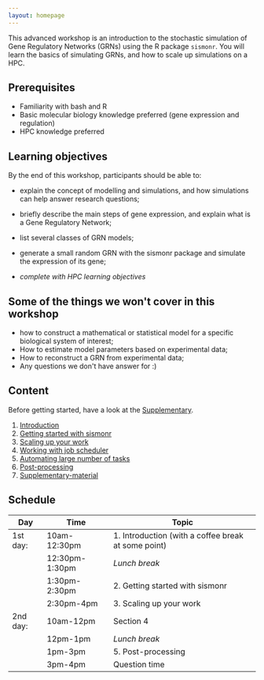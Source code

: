 ```yaml
---
layout: homepage
---
```


This advanced workshop is an introduction to the stochastic simulation of Gene Regulatory Networks (GRNs) using the R package `sismonr`. You will learn the basics of simulating GRNs, and how to scale up simulations on a HPC.

## Prerequisites

- Familiarity with bash and R
- Basic molecular biology knowledge preferred (gene expression and regulation)
- HPC knowledge preferred

## Learning objectives

By the end of this workshop, participants should be able to:

- explain the concept of modelling and simulations, and how simulations can help answer research questions;
- briefly describe the main steps of gene expression, and explain what is a Gene Regulatory Network;
- list several classes of GRN models;

- generate a small random GRN with the sismonr package and simulate the expression of its gene;

- *complete with HPC learning objectives*

## Some of the things we won't cover in this workshop

- how to construct a mathematical or statistical model for a specific biological system of interest;
- How to estimate model parameters based on experimental data;
- How to reconstruct a GRN from experimental data;
- Any questions we don't have answer for :)

## Content

Before getting started, have a look at the [Supplementary](./workshop_material/10_supplementary.md).

1. [Introduction](./workshop_material/01_introduction.md)
2. [Getting started with sismonr](./workshop_material/02_getting_started_sismonr.md)
3. [Scaling up your work](./workshop_material/03_scaling_up.md)
4. [Working with job scheduler](./workshop_material/04_working_with_job_scheduler.md)
5. [Automating large number of tasks](./workshop_material/05_automating_large_number_of_tasks.md)
6. [Post-processing](./workshop_material/06_post_processing.md)
7. [Supplementary-material](./workshop_material/07_supplementary.md)

## Schedule


| Day      | Time           | Topic                                               |
|----------|----------------|-----------------------------------------------------|
| 1st day: | 10am-12:30pm   | 1. Introduction (with a coffee break at some point) |
|          | 12:30pm-1:30pm | *Lunch break*                                       |
|          | 1:30pm-2:30pm  | 2. Getting started with sismonr                     |
|          | 2:30pm-4pm     | 3. Scaling up your work                             |
| 2nd day: | 10am-12pm      | Section 4                                           |
|          | 12pm-1pm       | *Lunch break*                                       |
|          | 1pm-3pm        | 5. Post-processing                                  |
|          | 3pm-4pm        | Question time                                       |